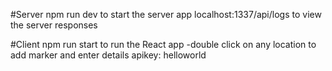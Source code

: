 #Server
npm run dev to start the server app
localhost:1337/api/logs to view the server responses

#Client
npm run start to run the React app
-double click on any location to add marker and enter details
apikey: helloworld
